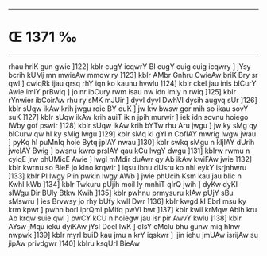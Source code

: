 ___
# Œ 1371 ‰
---
rhau hriK gun gwie ]122] kbIr cugY icqwrY BI cugY cuig cuig icqwry ]
jYsy bcrih kUMj mn mwieAw mmqw ry ]123] kbIr AMbr Gnhru CwieAw
briK Bry sr qwl ] cwiqRk ijau qrsq rhY iqn ko kaunu hvwlu ]124]
kbIr ckeI jau inis bICurY Awie imlY prBwiq ] jo nr ibCury rwm isau
nw idn imly n rwiq ]125] kbIr rYnwier ibCoirAw rhu ry sMK mJUir ]
dyvl dyvl DwhVI dysih augvq sUr ]126] kbIr sUqw ikAw krih jwgu
roie BY duK ] jw kw bwsw gor mih so ikau sovY suK ]127] kbIr sUqw
ikAw krih auiT ik n jpih murwir ] iek idn sovnu hoiego lWby gof
pswir ]128] kbIr sUqw ikAw krih bYTw rhu Aru jwgu ] jw ky sMg qy
bICurw qw hI ky sMig lwgu ]129] kbIr sMq kI gYl n CofIAY mwrig lwgw
jwau ] pyKq hI puMnIq hoie Bytq jpIAY nwau ]130] kbIr swkq sMgu n
kIjIAY dUrih jweIAY Bwig ] bwsnu kwro prsIAY qau kCu lwgY dwgu ]131]
kbIrw rwmu n cyiqE jrw phUMicE Awie ] lwgI mMdir duAwr qy Ab ikAw
kwiFAw jwie ]132] kbIr kwrnu so BieE jo kIno krqwir ] iqsu ibnu
dUsru ko nhI eykY isrjnhwru ]133] kbIr Pl lwgy Plin pwkin lwgy
AWb ] jwie phUcih Ksm kau jau bIic n KwhI kWb ]134] kbIr Twkuru
pUjih moil ly mnhiT qIrQ jwih ] dyKw dyKI sÍWgu Dir BUly Btkw Kwih
]135] kbIr pwhnu prmysuru kIAw pUjY sBu sMswru ] ies Brvwsy jo rhy bUfy
kwlI Dwr ]136] kbIr kwgd kI EbrI msu ky krm kpwt ] pwhn borI
iprQmI pMifq pwVI bwt ]137] kbIr kwil krMqw Abih kru Ab krqw
suie qwl ] pwCY kCU n hoiegw jau isr pir AwvY kwlu ]138] kbIr AYsw
jMqu ieku dyiKAw jYsI DoeI lwK ] dIsY cMclu bhu gunw miq hInw nwpwk
]139] kbIr myrI buiD kau jmu n krY iqskwr ] ijin iehu jmUAw
isrijAw su jipAw privdgwr ]140] kbIru ksqUrI BieAw
####
